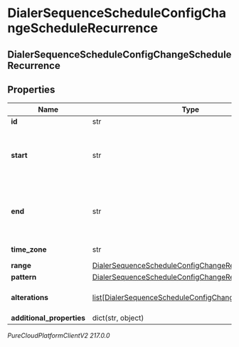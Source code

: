 # DialerSequenceScheduleConfigChangeScheduleRecurrence

## DialerSequenceScheduleConfigChangeScheduleRecurrence

## Properties

|Name | Type | Description | Notes|
|------------ | ------------- | ------------- | -------------|
| **id** | str | the recurrence id | [optional] |
| **start** | str | scheduled start time represented as an ISO-8601 string; for example, yyyy-MM-ddTHH:mm:ss.SSSZ | [optional] |
| **end** | str | scheduled end time represented as an ISO-8601 string; for example, yyyy-MM-ddTHH:mm:ss.SSSZ | [optional] |
| **time_zone** | str | the timezone the recurrence will use | [optional] |
| **range** | [DialerSequenceScheduleConfigChangeRecurrenceRange](DialerSequenceScheduleConfigChangeRecurrenceRange) |  | [optional] |
| **pattern** | [DialerSequenceScheduleConfigChangeRecurrencePattern](DialerSequenceScheduleConfigChangeRecurrencePattern) |  | [optional] |
| **alterations** | [list[DialerSequenceScheduleConfigChangeAlteration]](DialerSequenceScheduleConfigChangeAlteration) | modifications to the original recurrence schedule | [optional] |
| **additional_properties** | dict(str, object) |  | [optional] |



_PureCloudPlatformClientV2 217.0.0_
